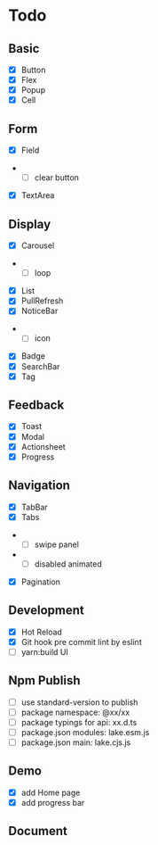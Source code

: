 # Todo

## Basic

- [x] Button
- [x] Flex
- [x] Popup
- [x] Cell

## Form

- [x] Field
- - [ ] clear button
- [x] TextArea

## Display

- [x] Carousel
- - [ ] loop
- [x] List
- [x] PullRefresh
- [x] NoticeBar
- - [ ] icon
- [x] Badge
- [x] SearchBar
- [x] Tag

## Feedback

- [x] Toast
- [x] Modal
- [x] Actionsheet
- [x] Progress

## Navigation

- [x] TabBar
- [x] Tabs
- - [ ] swipe panel
- - [ ] disabled animated
- [x] Pagination

## Development

- [x] Hot Reload
- [x] Git hook pre commit lint by eslint
- [ ] yarn:build UI

## Npm Publish

- [ ] use standard-version to publish
- [ ] package namespace: @xx/xx
- [ ] package typings for api: xx.d.ts
- [ ] package.json modules: lake.esm.js
- [ ] package.json main: lake.cjs.js

## Demo

- [x] add Home page
- [x] add progress bar

## Document
